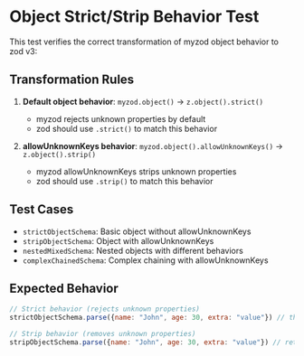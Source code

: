 # Object Strict/Strip Behavior Test

This test verifies the correct transformation of myzod object behavior to zod v3:

## Transformation Rules

1. **Default object behavior**: `myzod.object()` → `z.object().strict()`
   - myzod rejects unknown properties by default
   - zod should use `.strict()` to match this behavior

2. **allowUnknownKeys behavior**: `myzod.object().allowUnknownKeys()` → `z.object().strip()`
   - myzod allowUnknownKeys strips unknown properties
   - zod should use `.strip()` to match this behavior

## Test Cases

- `strictObjectSchema`: Basic object without allowUnknownKeys
- `stripObjectSchema`: Object with allowUnknownKeys
- `nestedMixedSchema`: Nested objects with different behaviors
- `complexChainedSchema`: Complex chaining with allowUnknownKeys

## Expected Behavior

```javascript
// Strict behavior (rejects unknown properties)
strictObjectSchema.parse({name: "John", age: 30, extra: "value"}) // throws ZodError

// Strip behavior (removes unknown properties)  
stripObjectSchema.parse({name: "John", age: 30, extra: "value"}) // returns {name: "John", age: 30}
```